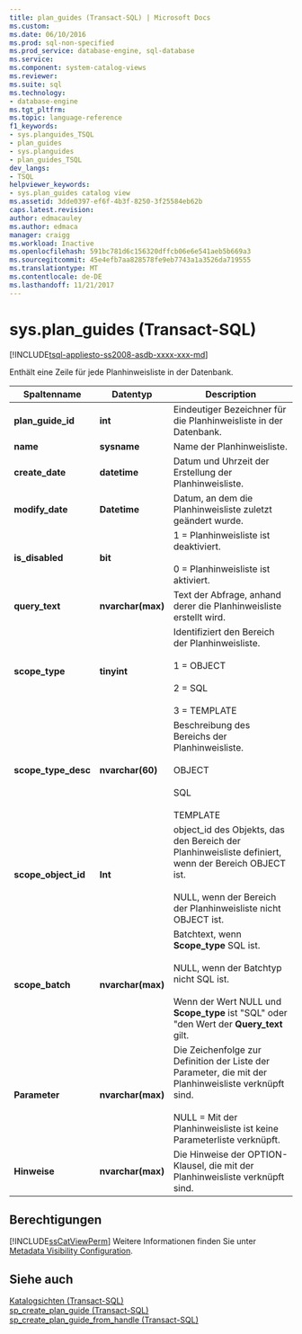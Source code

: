 ```yaml
---
title: plan_guides (Transact-SQL) | Microsoft Docs
ms.custom: 
ms.date: 06/10/2016
ms.prod: sql-non-specified
ms.prod_service: database-engine, sql-database
ms.service: 
ms.component: system-catalog-views
ms.reviewer: 
ms.suite: sql
ms.technology:
- database-engine
ms.tgt_pltfrm: 
ms.topic: language-reference
f1_keywords:
- sys.planguides_TSQL
- plan_guides
- sys.planguides
- plan_guides_TSQL
dev_langs:
- TSQL
helpviewer_keywords:
- sys.plan_guides catalog view
ms.assetid: 3dde0397-ef6f-4b3f-8250-3f25584eb62b
caps.latest.revision: 
author: edmacauley
ms.author: edmaca
manager: craigg
ms.workload: Inactive
ms.openlocfilehash: 591bc781d6c156320dffcb06e6e541aeb5b669a3
ms.sourcegitcommit: 45e4efb7aa828578fe9eb7743a1a3526da719555
ms.translationtype: MT
ms.contentlocale: de-DE
ms.lasthandoff: 11/21/2017
---
```

# <a name="sysplanguides-transact-sql"></a>sys.plan_guides (Transact-SQL)
[!INCLUDE[tsql-appliesto-ss2008-asdb-xxxx-xxx-md](../../includes/tsql-appliesto-ss2008-asdb-xxxx-xxx-md.md)]

  Enthält eine Zeile für jede Planhinweisliste in der Datenbank.  
  
|Spaltenname|Datentyp|Description|  
|-----------------|---------------|-----------------|  
|**plan_guide_id**|**int**|Eindeutiger Bezeichner für die Planhinweisliste in der Datenbank.|  
|**name**|**sysname**|Name der Planhinweisliste.|  
|**create_date**|**datetime**|Datum und Uhrzeit der Erstellung der Planhinweisliste.|  
|**modify_date**|**Datetime**|Datum, an dem die Planhinweisliste zuletzt geändert wurde.|  
|**is_disabled**|**bit**|1 = Planhinweisliste ist deaktiviert.<br /><br /> 0 = Planhinweisliste ist aktiviert.|  
|**query_text**|**nvarchar(max)**|Text der Abfrage, anhand derer die Planhinweisliste erstellt wird.|  
|**scope_type**|**tinyint**|Identifiziert den Bereich der Planhinweisliste.<br /><br /> 1 = OBJECT<br /><br /> 2 = SQL<br /><br /> 3 = TEMPLATE|  
|**scope_type_desc**|**nvarchar(60)**|Beschreibung des Bereichs der Planhinweisliste.<br /><br /> OBJECT<br /><br /> SQL<br /><br /> TEMPLATE|  
|**scope_object_id**|**Int**|object_id des Objekts, das den Bereich der Planhinweisliste definiert, wenn der Bereich OBJECT ist.<br /><br /> NULL, wenn der Bereich der Planhinweisliste nicht OBJECT ist.|  
|**scope_batch**|**nvarchar(max)**|Batchtext, wenn **Scope_type** SQL ist.<br /><br /> NULL, wenn der Batchtyp nicht SQL ist.<br /><br /> Wenn der Wert NULL und **Scope_type** ist "SQL" oder "den Wert der **Query_text** gilt.|  
|**Parameter**|**nvarchar(max)**|Die Zeichenfolge zur Definition der Liste der Parameter, die mit der Planhinweisliste verknüpft sind.<br /><br /> NULL = Mit der Planhinweisliste ist keine Parameterliste verknüpft.|  
|**Hinweise**|**nvarchar(max)**|Die Hinweise der OPTION-Klausel, die mit der Planhinweisliste verknüpft sind.|  
  
## <a name="permissions"></a>Berechtigungen  
 [!INCLUDE[ssCatViewPerm](../../includes/sscatviewperm-md.md)] Weitere Informationen finden Sie unter [Metadata Visibility Configuration](../../relational-databases/security/metadata-visibility-configuration.md).  
  
## <a name="see-also"></a>Siehe auch  
 [Katalogsichten &#40;Transact-SQL&#41;](../../relational-databases/system-catalog-views/catalog-views-transact-sql.md)   
 [sp_create_plan_guide &#40;Transact-SQL&#41;](../../relational-databases/system-stored-procedures/sp-create-plan-guide-transact-sql.md)   
 [sp_create_plan_guide_from_handle &#40;Transact-SQL&#41;](../../relational-databases/system-stored-procedures/sp-create-plan-guide-from-handle-transact-sql.md)  
  
  
